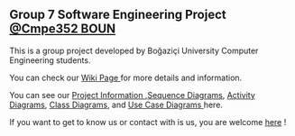 <h2>Group 7 Software Engineering Project <a href="https://www.cmpe.boun.edu.tr/tr/courses/cmpe352">@Cmpe352 BOUN</a></h2>
<p>This is a group project developed by Boğaziçi University Computer Engineering students.</p>
<p>You can check our <a href="https://github.com/bounswe/bounswe2016group7/wiki">Wiki Page </a> for more details and information.</p>
<p>You can see our  <a href="https://github.com/bounswe/bounswe2016group7/wiki/Project-Description">Project Information </a>,<a href="https://github.com/bounswe/bounswe2016group7/wiki/Sequence-Diagrams">Sequence Diagrams</a>, <a href="https://github.com/bounswe/bounswe2016group7/wiki/>Activity-Diagrams">Activity Diagrams</a>, <a href="https://github.com/bounswe/bounswe2016group7/wiki/Class-Diagrams">Class Diagrams</a>, and <a href="https://github.com/bounswe/bounswe2016group7/wiki/Use-Case-Diagrams">Use Case Diagrams </a>here.</p>
<p>If you want to get to know us or contact with is us, you are welcome <a href="https://github.com/bounswe/bounswe2016group7/wiki#developers">here</a> !
